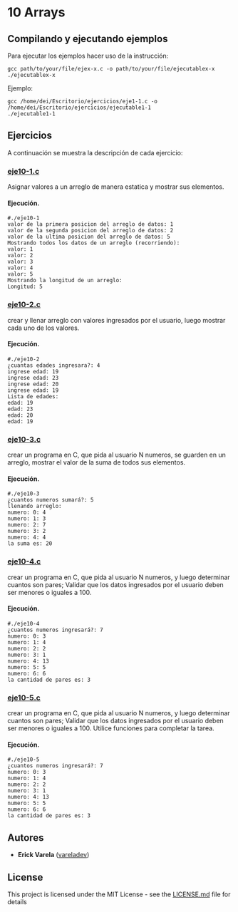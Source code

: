 # 10 Arrays

## Compilando y ejecutando ejemplos

Para ejecutar los ejemplos hacer uso de la instrucción:

```
gcc path/to/your/file/ejex-x.c -o path/to/your/file/ejecutablex-x
./ejecutablex-x
```

Ejemplo:

```
gcc /home/dei/Escritorio/ejercicios/eje1-1.c -o /home/dei/Escritorio/ejercicios/ejecutable1-1
./ejecutable1-1
```

## Ejercicios

A continuación se muestra la descripción de cada ejercicio:

### [eje10-1.c](eje10-1.c)

Asignar valores a un arreglo de manera estatica y mostrar sus elementos.

#### Ejecución.

```
#./eje10-1
valor de la primera posicion del arreglo de datos: 1
valor de la segunda posicion del arreglo de datos: 2
valor de la ultima posicion del arreglo de datos: 5
Mostrando todos los datos de un arreglo (recorriendo): 
valor: 1
valor: 2
valor: 3
valor: 4
valor: 5
Mostrando la longitud de un arreglo: 
Longitud: 5
```

### [eje10-2.c](eje10-2.c)

crear y llenar arreglo con valores ingresados por el usuario, luego mostrar cada uno de los valores.

#### Ejecución.

```
#./eje10-2
¿cuantas edades ingresara?: 4
ingrese edad: 19
ingrese edad: 23
ingrese edad: 20
ingrese edad: 19
Lista de edades: 
edad: 19
edad: 23
edad: 20
edad: 19
```

### [eje10-3.c](eje10-3.c)

crear un programa en C, que pida al usuario N numeros, se guarden en un arreglo, mostrar el valor de la suma de todos sus elementos.

#### Ejecución.

```
#./eje10-3
¿cuantos numeros sumará?: 5
llenando arreglo: 
numero: 0: 4
numero: 1: 3
numero: 2: 7
numero: 3: 2
numero: 4: 4
la suma es: 20
```

### [eje10-4.c](eje10-4.c)

crear un programa en C, que pida al usuario N numeros, y luego determinar cuantos son pares; Validar que los datos ingresados por el usuario deben ser menores o iguales a 100.

#### Ejecución.

```
#./eje10-4
¿cuantos numeros ingresará?: 7
numero: 0: 3
numero: 1: 4
numero: 2: 2
numero: 3: 1
numero: 4: 13
numero: 5: 5
numero: 6: 6
la cantidad de pares es: 3
```

### [eje10-5.c](eje10-5.c)

crear un programa en C, que pida al usuario N numeros, y luego determinar cuantos son pares; Validar que los datos ingresados por el usuario deben ser menores o iguales a 100. Utilice funciones para completar la tarea.

#### Ejecución.

```
#./eje10-5
¿cuantos numeros ingresará?: 7
numero: 0: 3
numero: 1: 4
numero: 2: 2
numero: 3: 1
numero: 4: 13
numero: 5: 5
numero: 6: 6
la cantidad de pares es: 3
```

## Autores

* **Erick Varela** ([vareladev](https://github.com/vareladev/))

## License

This project is licensed under the MIT License - see the [LICENSE.md](LICENSE.md) file for details


